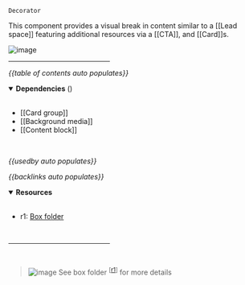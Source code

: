 `Decorator` <!-- category start --><!-- category end -->

This component provides a visual break in content similar to a [[Lead space]] featuring additional resources via a [[CTA]], and [[Card]]s.

![image](https://user-images.githubusercontent.com/3793636/121016598-eef94200-c761-11eb-89ca-b82fbf312473.png)

<hr width="40%" />

<!-- toc start open="true" depthStart="3" depthEnd="5" -->
*{{table of contents auto populates}}*
<!-- toc end -->

<details open="true">
  <summary><strong>Dependencies</strong> (<!-- dependencyCount start --><!-- dependencyCount end -->)</summary><br />

- [[Card group]]
- [[Background media]]
- [[Content block]]

<br />
</details>

<!-- usedby start open="true" -->
*{{usedby auto populates}}*
<!-- usedby end -->

<!-- backlinks start open="true" -->
*{{backlinks auto populates}}*
<!-- backlinks end -->

<a name="resources"></a>
<details open="true">
  <summary><strong>Resources</strong></summary><br />

- r1: [Box folder](https://ibm.ent.box.com/folder/138745297802)

<br />
</details>

<hr width="40%" />

<br />

> ![image](https://user-images.githubusercontent.com/3793636/117873919-f6faba80-b265-11eb-81a5-039bdcd822e8.png)  See box folder <sup>[[r1](#resources)]</sup> for more details
